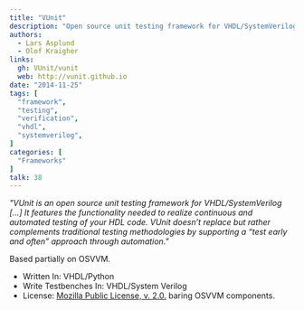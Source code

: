 ```yaml
---
title: "VUnit"
description: "Open source unit testing framework for VHDL/SystemVerilog"
authors:
  - Lars Asplund
  - Olof Kraigher
links:
  gh: VUnit/vunit
  web: http://vunit.github.io
date: "2014-11-25"
tags: [
  "framework",
  "testing",
  "verification",
  "vhdl",
  "systemverilog",
]
categories: [
  "Frameworks"
]
talk: 38
---
```


*"VUnit is an open source unit testing framework for VHDL/SystemVerilog \[...\] It features the functionality needed to realize continuous and automated testing of your HDL code. VUnit doesn’t replace but rather complements traditional testing methodologies by supporting a “test early and often” approach through automation."*

<!--more-->

Based partially on OSVVM.

- Written In: VHDL/Python
- Write Testbenches In: VHDL/System Verilog
- License: [Mozilla Public License, v. 2.0.](https://github.com/VUnit/vunit/blob/master/LICENSE.txt) baring OSVVM components.
